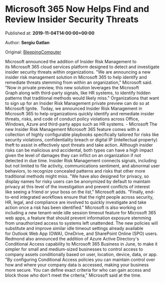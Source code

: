 
#  Microsoft 365 Now Helps Find and Review Insider Security Threats

Published at: **2019-11-04T14:00:00+00:00**

Author: **Sergiu Gatlan**

Original: [BleepingComputer](https://www.bleepingcomputer.com/news/microsoft/microsoft-365-now-helps-find-and-review-insider-security-threats/)

Microsoft announced the addition of Insider Risk Management to its Microsoft 365 cloud services platform designed to detect and investigate insider security threats within organizations.
"We are announcing a new insider risk management solution in Microsoft 365 to help identify and remediate threats stemming from within an organization," Microsoft said.
"Now in private preview, this new solution leverages the Microsoft Graph along with third-party signals, like HR systems, to identify hidden patterns that traditional methods would likely miss."
Organizations that want to sign up for an Insider Risk Management private preview can do so at Microsoft Ignite. 
Today, we announced Insider Risk Management in Microsoft 365 to help organizations quickly identify and remediate insider threats, risks, and code of conduct policy violations across Office, Windows, Azure and third-party apps such as HR systems. - Microsoft
The new Insider Risk Management Microsoft 365 feature comes with a collection of highly configurable playbooks specifically tailored for risks like security violations, confidentiality breach or digital IP (intellectual property) theft to assist in effectively spot threats and take action.
Although insider risks can be malicious and accidental, both types can have a high impact given the level of damages they can inflict on an organization if not detected in due time.
Insider Risk Management connects signals, including but not limited to file activity, communications sentiment, and abnormal user behaviors, to recognize concealed patterns and risks that other more traditional methods might miss.
"We have also designed for privacy, so display names for risky users can be anonymized by default to maintain privacy at this level of the investigation and prevent conflicts of interest like seeing a friend or your boss on the list," Microsoft adds.
"Finally, end-to-end integrated workflows ensure that the right people across security, HR, legal, and compliance are involved to quickly investigate and take action once a risk has been identified."
Microsoft is also working on including a new tenant-wide idle session timeout feature for Microsoft 365 web apps, a feature that should prevent information exposure stemming from unauthorized access to systems left unattended.
The new policies will substitute and improve similar idle timeout settings already available for Outlook Web App (OWA), OneDrive, and SharePoint Online (SPO) users.
Redmond also announced the addition of Azure Active Directory's Conditional Access capability to Microsoft 365 Business in June, to make it simpler for small and medium-sized businesses to control access to company assets conditionally based on user, location, device, data, or app.
"By configuring Conditional Access policies you can maintain control over how and where your company data is accessed, making your business more secure. You can define exact criteria for who can gain access and block those who don't meet the criteria," Microsoft said at the time.
